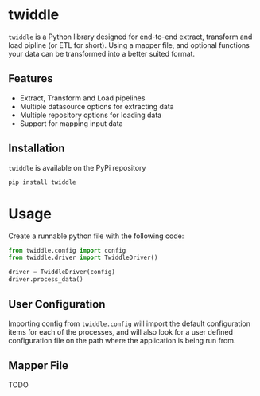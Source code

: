 # twiddle

`twiddle` is a Python library designed for end-to-end extract, transform and load pipline (or ETL for short). Using a mapper file,
and optional functions your data can be transformed into a better suited format.

## Features

- Extract, Transform and Load pipelines
- Multiple datasource options for extracting data
- Multiple repository options for loading data
- Support for mapping input data

## Installation

`twiddle` is available on the PyPi repository

`pip install twiddle`

# Usage

Create a runnable python file with the following code:

```python
from twiddle.config import config
from twiddle.driver import TwiddleDriver()

driver = TwiddleDriver(config)
driver.process_data()
```

## User Configuration

Importing config from `twiddle.config` will import the default configuration items for each of the processes,
and will also look for a user defined configuration file on the path where the application is being run from.

## Mapper File

TODO
